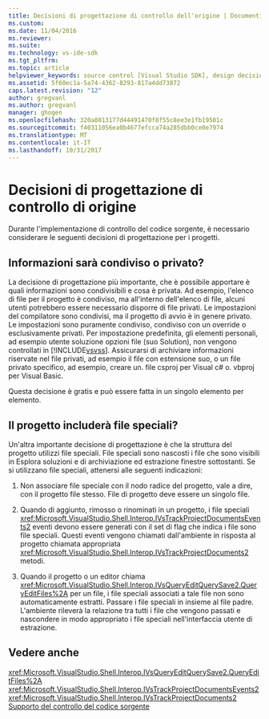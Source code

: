 ```yaml
---
title: Decisioni di progettazione di controllo dell'origine | Documenti Microsoft
ms.custom: 
ms.date: 11/04/2016
ms.reviewer: 
ms.suite: 
ms.technology: vs-ide-sdk
ms.tgt_pltfrm: 
ms.topic: article
helpviewer_keywords: source control [Visual Studio SDK], design decisions
ms.assetid: 5f60ec1a-5a74-4362-8293-817a4dd73872
caps.latest.revision: "12"
author: gregvanl
ms.author: gregvanl
manager: ghogen
ms.openlocfilehash: 320a8013177d44491470f8f55c8ee3e1fb19501c
ms.sourcegitcommit: f40311056ea0b4677efcca74a285dbb0ce0e7974
ms.translationtype: MT
ms.contentlocale: it-IT
ms.lasthandoff: 10/31/2017
---
```

# <a name="source-control-design-decisions"></a>Decisioni di progettazione di controllo di origine
Durante l'implementazione di controllo del codice sorgente, è necessario considerare le seguenti decisioni di progettazione per i progetti.  
  
## <a name="will-information-be-shared-or-private"></a>Informazioni sarà condiviso o privato?  
 La decisione di progettazione più importante, che è possibile apportare è quali informazioni sono condivisibili e cosa è privata. Ad esempio, l'elenco di file per il progetto è condiviso, ma all'interno dell'elenco di file, alcuni utenti potrebbero essere necessario disporre di file privati. Le impostazioni del compilatore sono condivisi, ma il progetto di avvio è in genere privato. Le impostazioni sono puramente condiviso, condiviso con un override o esclusivamente privati. Per impostazione predefinita, gli elementi personali, ad esempio utente soluzione opzioni file (suo Solution), non vengono controllati in [!INCLUDE[vsvss](../../extensibility/includes/vsvss_md.md)]. Assicurarsi di archiviare informazioni riservate nel file privati, ad esempio il file con estensione suo, o un file privato specifico, ad esempio, creare un. file csproj per Visual c# o. vbproj per Visual Basic.  
  
 Questa decisione è gratis e può essere fatta in un singolo elemento per elemento.  
  
## <a name="will-the-project-include-special-files"></a>Il progetto includerà file speciali?  
 Un'altra importante decisione di progettazione è che la struttura del progetto utilizzi file speciali. File speciali sono nascosti i file che sono visibili in Esplora soluzioni e di archiviazione ed estrazione finestre sottostanti. Se si utilizzano file speciali, attenersi alle seguenti indicazioni:  
  
1.  Non associare file speciale con il nodo radice del progetto, vale a dire, con il progetto file stesso. File di progetto deve essere un singolo file.  
  
2.  Quando di aggiunto, rimosso o rinominati in un progetto, i file speciali <xref:Microsoft.VisualStudio.Shell.Interop.IVsTrackProjectDocumentsEvents2> eventi devono essere generati con il set di flag che indica i file sono file speciali. Questi eventi vengono chiamati dall'ambiente in risposta al progetto chiamata appropriata <xref:Microsoft.VisualStudio.Shell.Interop.IVsTrackProjectDocuments2> metodi.  
  
3.  Quando il progetto o un editor chiama <xref:Microsoft.VisualStudio.Shell.Interop.IVsQueryEditQuerySave2.QueryEditFiles%2A> per un file, i file speciali associati a tale file non sono automaticamente estratti. Passare i file speciali in insieme al file padre. L'ambiente rileverà la relazione tra tutti i file che vengono passati e nascondere in modo appropriato i file speciali nell'interfaccia utente di estrazione.  
  
## <a name="see-also"></a>Vedere anche  
 <xref:Microsoft.VisualStudio.Shell.Interop.IVsQueryEditQuerySave2.QueryEditFiles%2A>   
 <xref:Microsoft.VisualStudio.Shell.Interop.IVsTrackProjectDocumentsEvents2>   
 <xref:Microsoft.VisualStudio.Shell.Interop.IVsTrackProjectDocuments2>   
 [Supporto del controllo del codice sorgente](../../extensibility/internals/supporting-source-control.md)